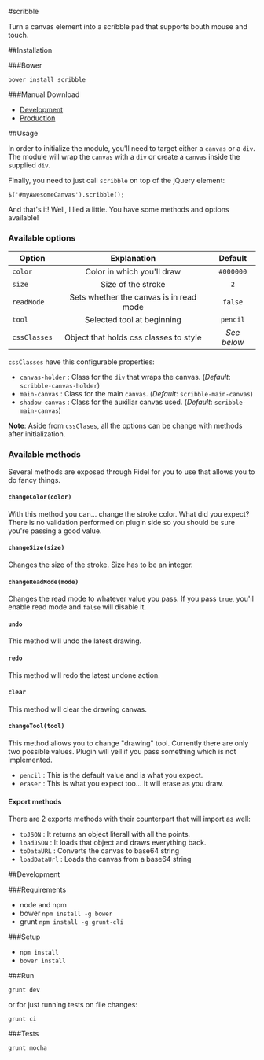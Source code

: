 #scribble

Turn a canvas element into a scribble pad that supports bouth mouse and touch.

##Installation

###Bower

`bower install scribble`

###Manual Download

- [Development]()
- [Production]()

##Usage

In order to initialize the module, you'll need to target either a `canvas` or a `div`. The module will wrap the `canvas` with a `div` or create a `canvas` inside the supplied `div`.

Finally, you need to just call `scribble` on top of the jQuery element:

	$('#myAwesomeCanvas').scribble();
	
And that's it! Well, I lied a little. You have some methods and options available!

### Available options

| Option       | Explanation                             | Default     |
| ------------ |:---------------------------------------:|:-----------:|
| `color`      | Color in which you'll draw              | `#000000`   |
| `size`       | Size of the stroke                      | `2`         |
| `readMode`   | Sets whether the canvas is in read mode | `false`     |
| `tool`       | Selected tool at beginning              | `pencil`    |
| `cssClasses` | Object that holds css classes to style  | *See below* |

`cssClasses` have this configurable properties:

* `canvas-holder` : Class for the `div` that wraps the canvas. (*Default*: `scribble-canvas-holder`)
* `main-canvas` : Class for the main `canvas`. (*Default*: `scribble-main-canvas`)
* `shadow-canvas` : Class for the auxiliar canvas used. (*Default*: `scribble-main-canvas`)

**Note**: Aside from `cssClases`, all the options can be change with methods after initialization. 

### Available methods

Several methods are exposed through Fidel for you to use that allows you to do fancy things.

#### `changeColor(color)`

With this method you can… change the stroke color. What did you expect? There is no validation performed on plugin side so you should be sure you're passing a good value.

#### `changeSize(size)`

Changes the size of the stroke. Size has to be an integer.

#### `changeReadMode(mode)`

Changes the read mode to whatever value you pass. If you pass `true`, you'll enable read mode and `false` will disable it.

#### `undo`

This method will undo the latest drawing.

#### `redo`

This method will redo the latest undone action.

#### `clear`

This method will clear the drawing canvas.

#### `changeTool(tool)`

This method allows you to change "drawing" tool. Currently there are only two possible values. Plugin will yell if you pass something which is not implemented.

* `pencil` : This is the default value and is what you expect.
* `eraser` : This is what you expect too… It will erase as you draw.


#### Export methods

There are 2 exports methods with their counterpart that will import as well:

* `toJSON` : It returns an object literall with all the points.
* `loadJSON` : It loads that object and draws everything back.
* `toDataURL` : Converts the canvas to base64 string
* `loadDataUrl` : Loads the canvas from a base64 string

##Development

###Requirements

- node and npm
- bower `npm install -g bower`
- grunt `npm install -g grunt-cli`

###Setup

- `npm install`
- `bower install`

###Run

`grunt dev`

or for just running tests on file changes:

`grunt ci`

###Tests

`grunt mocha`
